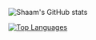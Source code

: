 ![Shaam's GitHub stats](https://github-readme-stats.vercel.app/api?username=Shaam-K&show_icons=true&theme=radical)

[![Top Languages](https://github-readme-stats.vercel.app/api/top-langs/?username=Shaam-K&layout=compact)](https://github.com/anuraghazra/github-readme-stats)
